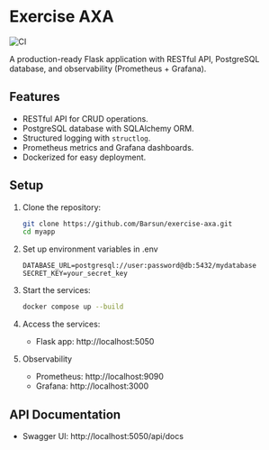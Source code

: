 # Exercise AXA

![CI](https://github.com/Barsun/exercise-axa/actions/workflows/ci.yml/badge.svg)

A production-ready Flask application with RESTful API, PostgreSQL database, and observability (Prometheus + Grafana).

## Features
- RESTful API for CRUD operations.
- PostgreSQL database with SQLAlchemy ORM.
- Structured logging with `structlog`.
- Prometheus metrics and Grafana dashboards.
- Dockerized for easy deployment.

## Setup
1. Clone the repository:
   ```bash
   git clone https://github.com/Barsun/exercise-axa.git
   cd myapp
   ```
2. Set up environment variables in .env
    ```
    DATABASE_URL=postgresql://user:password@db:5432/mydatabase
    SECRET_KEY=your_secret_key
    ```
3. Start the services:
   ```bash
   docker compose up --build
   ```
4. Access the services:
    - Flask app: http://localhost:5050

5. Observability
    - Prometheus: http://localhost:9090
    - Grafana: http://localhost:3000

## API Documentation
 - Swagger UI: http://localhost:5050/api/docs
